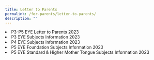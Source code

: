 ```yaml
---
title: Letter to Parents
permalink: /for-parents/letter-to-parents/
description: ""
---
```

<li><a style="text-decoration: none" href="/files/Letter%20to%20Parents/p3-p5%20eye%20letter%20to%20parents.pdf" target="_blank">P3-P5 EYE Letter to Parents 2023</a></li>
<li><a style="text-decoration: none" href="/files/Letter%20to%20Parents/p3%20eye%20subjects%20information.pdf" target="_blank">P3 EYE Subjects Information 2023</a></li>
<li><a style="text-decoration: none" href="/files/Letter%20to%20Parents/p4%20eye%20subjects%20information.pdf" target="_blank">P4 EYE Subjects Information 2023</a></li>
<li><a style="text-decoration: none" href="/files/Letter%20to%20Parents/p5%20eye%20foundation%20subjects%20information.pdf" target="_blank">P5 EYE Foundation Subjects Information 2023</a></li>
<li><a style="text-decoration: none" href="/files/Letter%20to%20Parents/p5%20eye%20standard%20%26%20higher%20mt%20subjects%20information.pdf" target="_blank">P5 EYE Standard &amp; Higher Mother Tongue Subjects Information 2023</a></li>